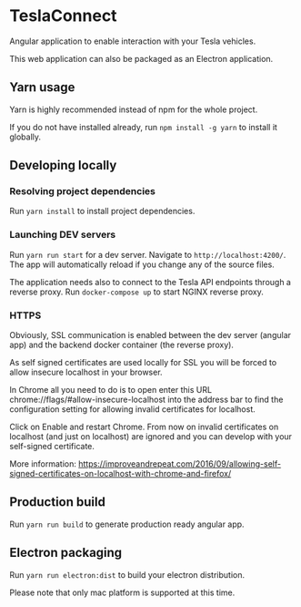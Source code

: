 # TeslaConnect

Angular application to enable interaction with your Tesla vehicles.

This web application can also be packaged as an Electron application.

## Yarn usage

Yarn is highly recommended instead of npm for the whole project.

If you do not have installed already, run `npm install -g yarn` to install it globally.

## Developing locally

### Resolving project dependencies

Run `yarn install` to install project dependencies.

### Launching DEV servers

Run `yarn run start` for a dev server. Navigate to `http://localhost:4200/`. The app will automatically reload if you change any of the source files.

The application needs also to connect to the Tesla API endpoints through a reverse proxy. Run `docker-compose up` to start NGINX reverse proxy.

### HTTPS

Obviously, SSL communication is enabled between the dev server (angular app) and the backend docker container (the reverse proxy).

As self signed certificates are used locally for SSL you will be forced to allow insecure localhost in your browser.

In Chrome all you need to do is to open enter this URL chrome://flags/#allow-insecure-localhost into the address bar to find the configuration setting for allowing invalid certificates for localhost.

Click on Enable and restart Chrome. From now on invalid certificates on localhost (and just on localhost) are ignored and you can develop with your self-signed certificate.

More information: https://improveandrepeat.com/2016/09/allowing-self-signed-certificates-on-localhost-with-chrome-and-firefox/

## Production build

Run `yarn run build` to generate production ready angular app.

## Electron packaging

Run `yarn run electron:dist` to build your electron distribution.

Please note that only mac platform is supported at this time.

